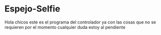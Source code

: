 # Espejo-Selfie
Hola chicos este es el programa del controlador ya con las cosas que no se requieren por el momento cualquier duda estoy al pendiente
